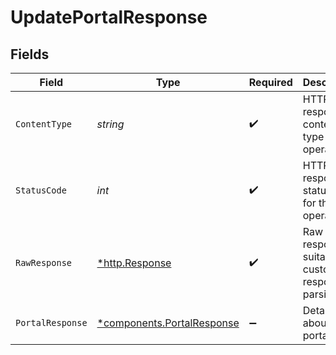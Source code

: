 # UpdatePortalResponse


## Fields

| Field                                                                   | Type                                                                    | Required                                                                | Description                                                             |
| ----------------------------------------------------------------------- | ----------------------------------------------------------------------- | ----------------------------------------------------------------------- | ----------------------------------------------------------------------- |
| `ContentType`                                                           | *string*                                                                | :heavy_check_mark:                                                      | HTTP response content type for this operation                           |
| `StatusCode`                                                            | *int*                                                                   | :heavy_check_mark:                                                      | HTTP response status code for this operation                            |
| `RawResponse`                                                           | [*http.Response](https://pkg.go.dev/net/http#Response)                  | :heavy_check_mark:                                                      | Raw HTTP response; suitable for custom response parsing                 |
| `PortalResponse`                                                        | [*components.PortalResponse](../../models/components/portalresponse.md) | :heavy_minus_sign:                                                      | Details about a portal.                                                 |